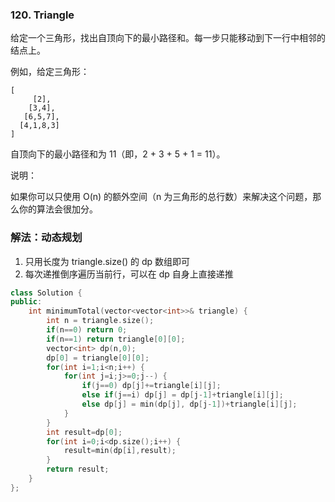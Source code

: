 ### 120. Triangle

给定一个三角形，找出自顶向下的最小路径和。每一步只能移动到下一行中相邻的结点上。

例如，给定三角形：
```
[
     [2],
    [3,4],
   [6,5,7],
  [4,1,8,3]
]
```
自顶向下的最小路径和为 11（即，2 + 3 + 5 + 1 = 11）。

说明：

如果你可以只使用 O(n) 的额外空间（n 为三角形的总行数）来解决这个问题，那么你的算法会很加分。

### 解法：动态规划

1. 只用长度为 triangle.size() 的 dp 数组即可
2. 每次递推倒序遍历当前行，可以在 dp 自身上直接递推

```cpp
class Solution {
public:
    int minimumTotal(vector<vector<int>>& triangle) {
        int n = triangle.size();
        if(n==0) return 0;
        if(n==1) return triangle[0][0];
        vector<int> dp(n,0);
        dp[0] = triangle[0][0];
        for(int i=1;i<n;i++) {
            for(int j=i;j>=0;j--) {
                if(j==0) dp[j]+=triangle[i][j];
                else if(j==i) dp[j] = dp[j-1]+triangle[i][j];
                else dp[j] = min(dp[j], dp[j-1])+triangle[i][j];
            }
        }
        int result=dp[0];
        for(int i=0;i<dp.size();i++) {
            result=min(dp[i],result);
        }
        return result;
    }
};
```
